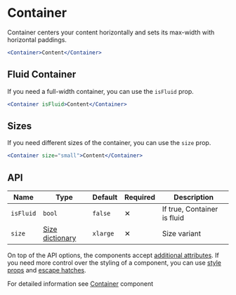 # Container

Container centers your content horizontally and sets its max-width with horizontal paddings.

```jsx
<Container>Content</Container>
```

## Fluid Container

If you need a full-width container, you can use the `isFluid` prop.

```jsx
<Container isFluid>Content</Container>
```

## Sizes

If you need different sizes of the container, you can use the `size` prop.

```jsx
<Container size="small">Content</Container>
```

## API

| Name      | Type                               | Default  | Required | Description                 |
| --------- | ---------------------------------- | -------- | -------- | --------------------------- |
| `isFluid` | `bool`                             | `false`  | ✕        | If true, Container is fluid |
| `size`    | [Size dictionary][dictionary-size] | `xlarge` | ✕        | Size variant                |

On top of the API options, the components accept [additional attributes][readme-additional-attributes].
If you need more control over the styling of a component, you can use [style props][readme-style-props]
and [escape hatches][readme-escape-hatches].

For detailed information see [Container][web-container] component

[readme-additional-attributes]: https://github.com/lmc-eu/spirit-design-system/blob/main/packages/web-react/README.md#additional-attributes
[readme-escape-hatches]: https://github.com/lmc-eu/spirit-design-system/blob/main/packages/web-react/README.md#escape-hatches
[readme-style-props]: https://github.com/lmc-eu/spirit-design-system/blob/main/packages/web-react/README.md#style-props
[web-container]: https://github.com/lmc-eu/spirit-design-system/blob/main/packages/web/src/scss/components/Container/README.md
[dictionary-size]: https://github.com/lmc-eu/spirit-design-system/blob/main/docs/DICTIONARIES.md#size
